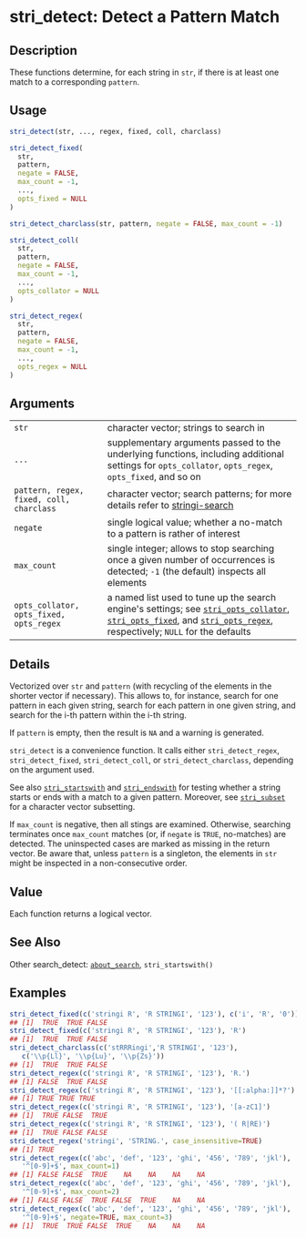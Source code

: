 # stri\_detect: Detect a Pattern Match

## Description

These functions determine, for each string in `str`, if there is at least one match to a corresponding `pattern`.

## Usage

```r
stri_detect(str, ..., regex, fixed, coll, charclass)

stri_detect_fixed(
  str,
  pattern,
  negate = FALSE,
  max_count = -1,
  ...,
  opts_fixed = NULL
)

stri_detect_charclass(str, pattern, negate = FALSE, max_count = -1)

stri_detect_coll(
  str,
  pattern,
  negate = FALSE,
  max_count = -1,
  ...,
  opts_collator = NULL
)

stri_detect_regex(
  str,
  pattern,
  negate = FALSE,
  max_count = -1,
  ...,
  opts_regex = NULL
)
```

## Arguments

|                                          |                                                                                                                                                                                                                                            |
|------------------------------------------|--------------------------------------------------------------------------------------------------------------------------------------------------------------------------------------------------------------------------------------------|
| `str`                                    | character vector; strings to search in                                                                                                                                                                                                     |
| `...`                                    | supplementary arguments passed to the underlying functions, including additional settings for `opts_collator`, `opts_regex`, `opts_fixed`, and so on                                                                                       |
| `pattern, regex, fixed, coll, charclass` | character vector; search patterns; for more details refer to [stringi-search](about_search.md)                                                                                                                                             |
| `negate`                                 | single logical value; whether a no-match to a pattern is rather of interest                                                                                                                                                                |
| `max_count`                              | single integer; allows to stop searching once a given number of occurrences is detected; `-1` (the default) inspects all elements                                                                                                          |
| `opts_collator, opts_fixed, opts_regex`  | a named list used to tune up the search engine\'s settings; see [`stri_opts_collator`](stri_opts_collator.md), [`stri_opts_fixed`](stri_opts_fixed.md), and [`stri_opts_regex`](stri_opts_regex.md), respectively; `NULL` for the defaults |

## Details

Vectorized over `str` and `pattern` (with recycling of the elements in the shorter vector if necessary). This allows to, for instance, search for one pattern in each given string, search for each pattern in one given string, and search for the i-th pattern within the i-th string.

If `pattern` is empty, then the result is `NA` and a warning is generated.

`stri_detect` is a convenience function. It calls either `stri_detect_regex`, `stri_detect_fixed`, `stri_detect_coll`, or `stri_detect_charclass`, depending on the argument used.

See also [`stri_startswith`](stri_startsendswith.md) and [`stri_endswith`](stri_startsendswith.md) for testing whether a string starts or ends with a match to a given pattern. Moreover, see [`stri_subset`](stri_subset.md) for a character vector subsetting.

If `max_count` is negative, then all stings are examined. Otherwise, searching terminates once `max_count` matches (or, if `negate` is `TRUE`, no-matches) are detected. The uninspected cases are marked as missing in the return vector. Be aware that, unless `pattern` is a singleton, the elements in `str` might be inspected in a non-consecutive order.

## Value

Each function returns a logical vector.

## See Also

Other search\_detect: [`about_search`](about_search.md), `stri_startswith()`

## Examples




```r
stri_detect_fixed(c('stringi R', 'R STRINGI', '123'), c('i', 'R', '0'))
## [1]  TRUE  TRUE FALSE
stri_detect_fixed(c('stringi R', 'R STRINGI', '123'), 'R')
## [1]  TRUE  TRUE FALSE
stri_detect_charclass(c('stRRRingi','R STRINGI', '123'),
   c('\\p{Ll}', '\\p{Lu}', '\\p{Zs}'))
## [1]  TRUE  TRUE FALSE
stri_detect_regex(c('stringi R', 'R STRINGI', '123'), 'R.')
## [1] FALSE  TRUE FALSE
stri_detect_regex(c('stringi R', 'R STRINGI', '123'), '[[:alpha:]]*?')
## [1] TRUE TRUE TRUE
stri_detect_regex(c('stringi R', 'R STRINGI', '123'), '[a-zC1]')
## [1]  TRUE FALSE  TRUE
stri_detect_regex(c('stringi R', 'R STRINGI', '123'), '( R|RE)')
## [1]  TRUE FALSE FALSE
stri_detect_regex('stringi', 'STRING.', case_insensitive=TRUE)
## [1] TRUE
stri_detect_regex(c('abc', 'def', '123', 'ghi', '456', '789', 'jkl'),
   '^[0-9]+$', max_count=1)
## [1] FALSE FALSE  TRUE    NA    NA    NA    NA
stri_detect_regex(c('abc', 'def', '123', 'ghi', '456', '789', 'jkl'),
   '^[0-9]+$', max_count=2)
## [1] FALSE FALSE  TRUE FALSE  TRUE    NA    NA
stri_detect_regex(c('abc', 'def', '123', 'ghi', '456', '789', 'jkl'),
   '^[0-9]+$', negate=TRUE, max_count=3)
## [1]  TRUE  TRUE FALSE  TRUE    NA    NA    NA
```
